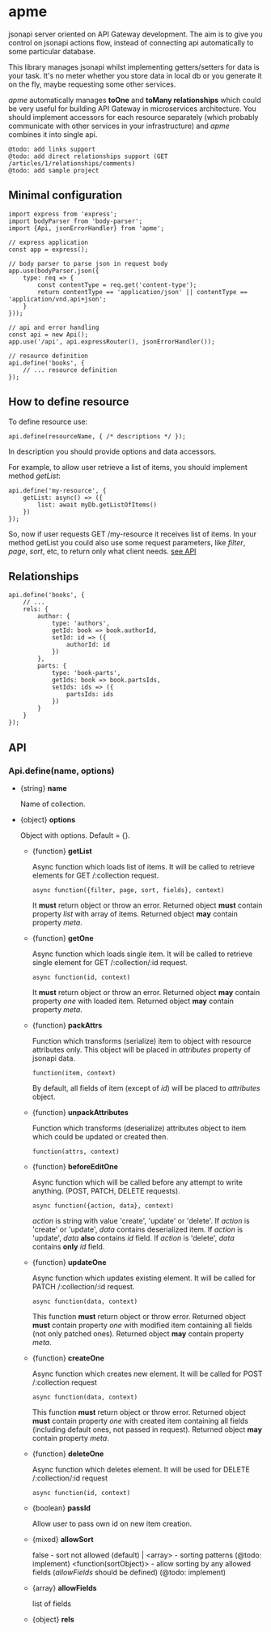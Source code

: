 apme
====

jsonapi server oriented on API Gateway development. The aim is to give you control on jsonapi actions flow, instead of connecting api automatically to some particular database.

This library manages jsonapi whilst implementing getters/setters for data is your task. It's no meter whether you store data in local db or you generate it on the fly, maybe requesting some other services.
 
_apme_ automatically manages __toOne__ and __toMany relationships__ which could be very useful for building API Gateway in microservices architecture. You should implement accessors for each resource separately (which probably communicate with other services in your infrastructure) and _apme_ combines it into single api. 

```
@todo: add links support
@todo: add direct relationships support (GET /articles/1/relationships/comments)
@todo: add sample project
```

Minimal configuration
---------------------

```es6
import express from 'express';
import bodyParser from 'body-parser';
import {Api, jsonErrorHandler} from 'apme';

// express application
const app = express();

// body parser to parse json in request body
app.use(bodyParser.json({
    type: req => {
        const contentType = req.get('content-type');
        return contentType == 'application/json' || contentType == 'application/vnd.api+json';
    }
}));

// api and error handling
const api = new Api();
app.use('/api', api.expressRouter(), jsonErrorHandler());

// resource definition
api.define('books', {
    // ... resource definition
});
```

How to define resource
----------------------

To define resource use:
```es6
api.define(resourceName, { /* descriptions */ });
```

In description you should provide options and data accessors.

For example, to allow user retrieve a list of items, you should implement method _getList_:
```es6
api.define('my-resource', {
    getList: async() => ({
        list: await myDb.getListOfItems()
    })
});
```

So, now if user requests GET /my-resource it receives list of items.
In your method getList you could also use some request parameters, like _filter_, _page_, _sort_, etc, to return only what client needs. [see API](#API)

Relationships
-------------

```es6
api.define('books', {
    // ...
    rels: {
        author: {
            type: 'authors',
            getId: book => book.authorId,
            setId: id => ({
                authorId: id
            })
        },
        parts: {
            type: 'book-parts',
            getIds: book => book.partsIds,
            setIds: ids => ({
                partsIds: ids
            })
        }
    }
});
```

API
---

### Api.define(name, options)
* {string} __name__
    
    Name of collection.
    
* {object} __options__

    Object with options. Default = {}.

    * {function} __getList__
    
        Async function which loads list of items.
        It will be called to retrieve elements for GET /:collection request.
        ```
        async function({filter, page, sort, fields}, context)
        ```
        It __must__ return object or throw an error.
        Returned object __must__ contain property _list_ with array of items.
        Returned object __may__ contain property _meta_.
         
    * {function} __getOne__
        
        Async function which loads single item.
        It will be called to retrieve single element for GET /:collection/:id request.
        ```
        async function(id, context)
        ```
        It __must__ return object or throw an error.
        Returned object __may__ contain property _one_ with loaded item.
        Returned object __may__ contain property _meta_.
         
    * {function} __packAttrs__
    
        Function which transforms (serialize) item to object with resource attributes only.
        This object will be placed in _attributes_ property of jsonapi data.
        ```
        function(item, context)
        ```
        By default, all fields of item (except of _id_) will be placed to _attributes_ object.
        
    * {function} __unpackAttributes__
    
        Function which transforms (deserialize) attributes object to item which could be updated or created then.
        ```
        function(attrs, context)
        ```
               
    * {function} __beforeEditOne__
    
        Async function which will be called before any attempt to write anything. (POST, PATCH, DELETE requests).
        ```
        async function({action, data}, context)
        ```
        _action_ is string with value 'create', 'update' or 'delete'.
        If _action_ is 'create' or 'update', _data_ contains deserialized item.
        If _action_ is 'update', _data_ __also__ contains _id_ field.
        If _action_ is 'delete', _data_ contains __only__ _id_ field.
        
    * {function} __updateOne__
   
        Async function which updates existing element.
        It will be called for PATCH /:collection/:id request.
        ```
        async function(data, context)
        ```
        This function __must__ return object or throw error.
        Returned object __must__ contain property _one_ with modified item containing all fields (not only patched ones).
        Returned object __may__ contain property _meta_.

    * {function} __createOne__
    
        Async function which creates new element.
        It will be called for POST /:collection request
        ```
        async function(data, context)
        ```
        This function __must__ return object or throw error.
        Returned object __must__ contain property _one_ with created item containing all fields (including default ones, not passed in request).
        Returned object __may__ contain property _meta_.
    
    * {function} __deleteOne__
    
        Async function which deletes element.
        It will be used for DELETE /:collection/:id request
        ```
        async function(id, context)
        ```
        
    * {boolean} __passId__
    
       Allow user to pass own id on new item creation.
       
    * {mixed} __allowSort__
    
       false - sort not allowed (default)
       <string> | <array<string>> - sorting patterns (@todo: implement)
       <function(sortObject)>
       <true> - allow sorting by any allowed fields (_allowFields_ should be defined) (@todo: implement)
       
    * {array<string>} __allowFields__
      
       list of fields
        
    * {object} __rels__
